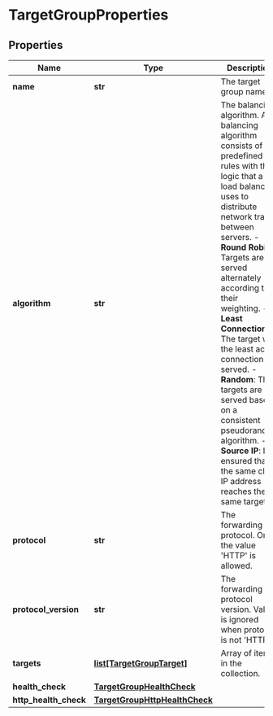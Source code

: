 # TargetGroupProperties

## Properties
| Name | Type | Description | Notes |
| ------------ | ------------- | ------------- | ------------- |
| **name** | **str** | The target group name. |  |
| **algorithm** | **str** | The balancing algorithm. A balancing algorithm consists of predefined rules with the logic that a load balancer uses to distribute network traffic between servers.  - **Round Robin**: Targets are served alternately according to their weighting.  - **Least Connection**: The target with the least active connection is served.  - **Random**: The targets are served based on a consistent pseudorandom algorithm.  - **Source IP**: It is ensured that the same client IP address reaches the same target. |  |
| **protocol** | **str** | The forwarding protocol. Only the value &#39;HTTP&#39; is allowed. |  |
| **protocol_version** | **str** | The forwarding protocol version. Value is ignored when protocol is not &#39;HTTP&#39;. | [optional]  |
| **targets** | [**list[TargetGroupTarget]**](TargetGroupTarget.md) | Array of items in the collection. | [optional]  |
| **health_check** | [**TargetGroupHealthCheck**](TargetGroupHealthCheck.md) |  | [optional]  |
| **http_health_check** | [**TargetGroupHttpHealthCheck**](TargetGroupHttpHealthCheck.md) |  | [optional]  |


